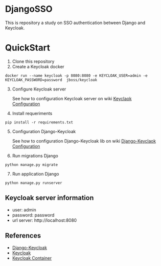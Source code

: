 # DjangoSSO

This is repository a study on SSO authentication between Django and Keycloak.


# QuickStart
1. Clone this repository
2. Create a Keycloak docker
```console
docker run --name keycloak -p 8080:8080 -e KEYCLOAK_USER=admin -e KEYCLOAK_PASSWORD=password  jboss/keycloak
```
3. Configure Keycloak server

    See how to configuration Keycloak server on wiki [Keyclaok Configuration]()

4. Install requeriments
```
pip install -r requirements.txt
```

5. Configuration Django-Keycloak

    See how to configuration Django-Keycloak lib on wiki [Django-Keyclaok Configuration](#)

6. Run migrations Django
```console
python manage.py migrate
```
7. Run application Django
```console
python manage.py runserver
```
## Keycloak server information
* user: admin
* password: password
* url server: http://localhost:8080

## References
* [Django-Keycloak](https://django-keycloak.readthedocs.io/en/latest/#)
* [Keycloak](https://www.keycloak.org/documentation.html)
* [Keycloak Container](https://hub.docker.com/r/jboss/keycloak/)
